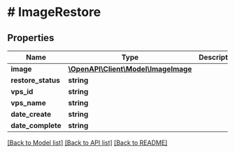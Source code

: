 # # ImageRestore

## Properties

Name | Type | Description | Notes
------------ | ------------- | ------------- | -------------
**image** | [**\OpenAPI\Client\Model\ImageImage**](ImageImage.md) |  | [optional]
**restore_status** | **string** |  | [optional]
**vps_id** | **string** |  | [optional]
**vps_name** | **string** |  | [optional]
**date_create** | **string** |  | [optional]
**date_complete** | **string** |  | [optional]

[[Back to Model list]](../../README.md#models) [[Back to API list]](../../README.md#endpoints) [[Back to README]](../../README.md)

